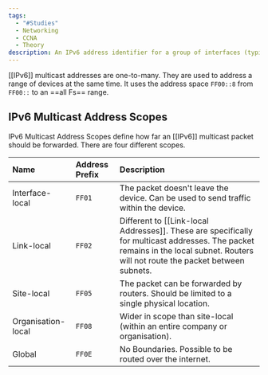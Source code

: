 ```yaml
---
tags:
  - "#Studies"
  - Networking
  - CCNA
  - Theory
description: An IPv6 address identifier for a group of interfaces (typically on different nodes).
---
```

[[IPv6]] multicast addresses are one-to-many. They are used to address a range of devices at the same time. It uses the address space `FF00::8` from `FF00::` to an ==all Fs== range.

## IPv6 Multicast Address Scopes

IPv6 Multicast Address Scopes define how far an [[IPv6]] multicast packet should be forwarded. There are four different scopes.

| Name               | Address Prefix | Description                                                                                                                                                                       |
| :----------------- | :------------- | :-------------------------------------------------------------------------------------------------------------------------------------------------------------------------------- |
| Interface-local    | `FF01`         | The packet doesn't leave the device. Can be used to send traffic within the device.                                                                                               |
| Link-local         | `FF02`         | Different to [[Link-local Addresses]]. These are specifically for multicast addresses. The packet remains in the local subnet. Routers will not route the packet between subnets. |
| Site-local         | `FF05`         | The packet can be forwarded by routers. Should be limited to a single physical location.                                                                                          |
| Organisation-local | `FF08`         | Wider in scope than site-local (within an entire company or organisation).                                                                                                        |
| Global             | `FF0E`         | No Boundaries. Possible to be routed over the internet.                                                                                                                           |
